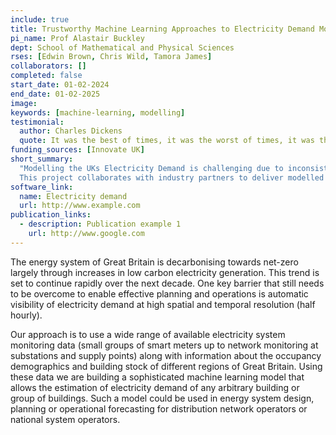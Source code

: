 ```yaml
---
include: true
title: Trustworthy Machine Learning Approaches to Electricity Demand Modelling
pi_name: Prof Alastair Buckley
dept: School of Mathematical and Physical Sciences
rses: [Edwin Brown, Chris Wild, Tamora James]
collaborators: []
completed: false
start_date: 01-02-2024
end_date: 01-02-2025
image: 
keywords: [machine-learning, modelling]
testimonial:
  author: Charles Dickens
  quote: It was the best of times, it was the worst of times, it was the age of wisdom, it was the age of foolishness, it was the epoch of belief, it was the epoch of incredulity, it was the season of Light, it was the season of Darkness, it was the spring of hope, it was the winter of despair, we had everything before us, we had nothing before us, we were all going direct to Heaven, we were all going direct the other way—in short, the period was so far like the present period, that some of its noisiest authorities insisted on its being received, for good or for evil, in the superlative degree of comparison only.
funding_sources: [Innovate UK]
short_summary:
  "Modelling the UKs Electricity Demand is challenging due to inconsistent data coverage across the country.
  This project collaborates with industry partners to deliver modelled electricity demand profiles across the country and evaluates the trustworthiness of these machine learning predictions."
software_link: 
  name: Electricity demand
  url: http://www.example.com
publication_links:
  - description: Publication example 1
    url: http://www.google.com
---
```

The energy system of Great Britain is decarbonising towards net-zero largely through increases in low carbon electricity generation. This trend is set to continue rapidly over the next decade. One key barrier that still needs to be overcome to enable effective planning and operations is automatic visibility of electricity demand at high spatial and temporal resolution (half hourly).

Our approach is to use a wide range of available electricity system monitoring data (small groups of smart meters up to network monitoring at substations and supply points) along with information about the occupancy demographics and building stock of different regions of Great Britain. Using these data we are building a sophisticated machine learning model that allows the estimation of electricity demand of any arbitrary building or group of buildings. Such a model could be used in energy system design, planning or operational forecasting for distribution network operators or national system operators.
